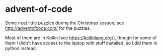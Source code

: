 # advent-of-code
Some neat little puzzles during the Christmas season, see http://adventofcode.com/ for the puzzles.

Most of them are in Kotlin (see https://kotlinlang.org/), though for some of them I didn't have access to the laptop with stuff installed, so I did them in python instead.
